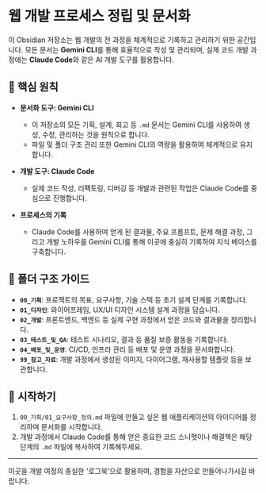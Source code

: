 # 웹 개발 프로세스 정립 및 문서화

이 Obsidian 저장소는 웹 개발의 전 과정을 체계적으로 기록하고 관리하기 위한 공간입니다. 모든 문서는 **Gemini CLI**를 통해 효율적으로 작성 및 관리되며, 실제 코드 개발 과정에는 **Claude Code**와 같은 AI 개발 도구를 활용합니다.

## 🎯 핵심 원칙

- **문서화 도구: Gemini CLI**
  - 이 저장소의 모든 기획, 설계, 회고 등 `.md` 문서는 Gemini CLI를 사용하여 생성, 수정, 관리하는 것을 원칙으로 합니다.
  - 파일 및 폴더 구조 관리 또한 Gemini CLI의 역량을 활용하여 체계적으로 유지합니다.

- **개발 도구: Claude Code**
  - 실제 코드 작성, 리팩토링, 디버깅 등 개발과 관련된 작업은 Claude Code를 중심으로 진행합니다.

- **프로세스의 기록**
  - Claude Code를 사용하며 얻게 된 결과물, 주요 프롬프트, 문제 해결 과정, 그리고 개발 노하우를 Gemini CLI를 통해 이곳에 충실히 기록하여 지식 베이스를 구축합니다.

## 📂 폴더 구조 가이드

- **`00_기획`**: 프로젝트의 목표, 요구사항, 기술 스택 등 초기 설계 단계를 기록합니다.
- **`01_디자인`**: 와이어프레임, UX/UI 디자인 시스템 설계 과정을 담습니다.
- **`02_개발`**: 프론트엔드, 백엔드 등 실제 구현 과정에서 얻은 코드와 결과물을 정리합니다.
- **`03_테스트_및_QA`**: 테스트 시나리오, 결과 등 품질 보증 활동을 기록합니다.
- **`04_배포_및_운영`**: CI/CD, 인프라 관리 등 배포 및 운영 과정을 문서화합니다.
- **`99_참고_자료`**: 개발 과정에서 생성된 이미지, 다이어그램, 재사용할 템플릿 등을 보관합니다.

## 🚀 시작하기

1.  `00_기획/01_요구사항_정의.md` 파일에 만들고 싶은 웹 애플리케이션의 아이디어를 정리하며 문서화를 시작합니다.
2.  개발 과정에서 Claude Code를 통해 얻은 중요한 코드 스니펫이나 해결책은 해당 단계의 `.md` 파일에 복사하여 기록해두세요.

---

이곳을 개발 여정의 충실한 '로그북'으로 활용하여, 경험을 자산으로 만들어나가시길 바랍니다.
